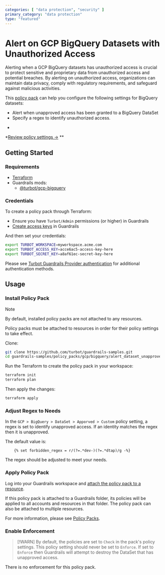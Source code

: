 ```yaml
---
categories: [ "data protection", "security" ]
primary_category: "data protection"
type: "featured"
---
```


# Alert on GCP BigQuery Datasets with Unauthorized Access

Alerting when a GCP BigQuery datasets has unauthorized access is crucial to protect sensitive and proprietary data from
unauthorized access and potential breaches. By alerting on unauthorized access, organizations can maintain data privacy,
comply with regulatory requirements, and safeguard against malicious activities.

This [policy pack](https://turbot.com/guardrails/docs/concepts/policy-packs) can help you configure the following
settings for BigQuery datasets:

- Alert when unapproved access has been granted to a BigQuery DataSet
- Specify a regex to identify unauthorized access.

*

*[Review policy settings →](https://hub.guardrails.turbot.com/policy-packs/gcp_bigquery_alert_dataset_unapproved_access)
**

## Getting Started

### Requirements

- [Terraform](https://developer.hashicorp.com/terraform/install)
- Guardrails mods:
    - [@turbot/gcp-bigquery](https://hub.guardrails.turbot.com/mods/gcp/mods/gcp-bigquery)

### Credentials

To create a policy pack through Terraform:

- Ensure you have `Turbot/Admin` permissions (or higher) in Guardrails
- [Create access keys](https://turbot.com/guardrails/docs/guides/iam/access-keys#generate-a-new-guardrails-api-access-key)
  in Guardrails

And then set your credentials:

```sh
export TURBOT_WORKSPACE=myworkspace.acme.com
export TURBOT_ACCESS_KEY=acce6ac5-access-key-here
export TURBOT_SECRET_KEY=a8af61ec-secret-key-here
```

Please
see [Turbot Guardrails Provider authentication](https://registry.terraform.io/providers/turbot/turbot/latest/docs#authentication)
for additional authentication methods.

## Usage

### Install Policy Pack

> [!NOTE]
> By default, installed policy packs are not attached to any resources.
>
> Policy packs must be attached to resources in order for their policy settings to take effect.

Clone:

```sh
git clone https://github.com/turbot/guardrails-samples.git
cd guardrails-samples/policy_packs/gcp/bigquery/alert_dataset_unapproved_access
```

Run the Terraform to create the policy pack in your workspace:

```sh
terraform init
terraform plan
```

Then apply the changes:

```sh
terraform apply
```

### Adjust Regex to Needs

In the `GCP > BigQuery > DataSet > Apporved > Custom` policy setting, a regex is set to identify unapproved access. If an identity matches the regex then it is unapproved. 

The default value is:

```jinja2
    {% set forbidden_regex = r/(?=.*dev-)(?=.*dtap)/g -%}
```

The regex should be adjusted to meet your needs. 

### Apply Policy Pack

Log into your Guardrails workspace
and [attach the policy pack to a resource](https://turbot.com/guardrails/docs/guides/policy-packs#attach-a-policy-pack-to-a-resource).

If this policy pack is attached to a Guardrails folder, its policies will be applied to all accounts and resources in
that folder. The policy pack can also be attached to multiple resources.

For more information, please see [Policy Packs](https://turbot.com/guardrails/docs/concepts/policy-packs).

### Enable Enforcement

> [!WARN]
> By default, the policies are set to `Check` in the pack's policy settings. This policy setting should never be set to
`Enforce`. If set to `Enforce` then Guardrails will attempt to destroy the DataSet that has unapproved access.

There is no enforcement for this policy pack. 
